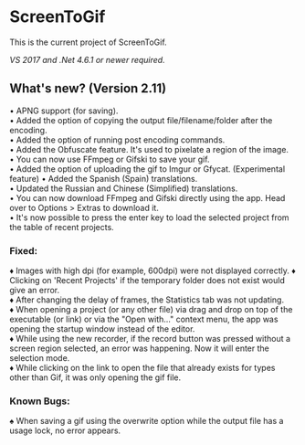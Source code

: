 ﻿# ScreenToGif  

This is the current project of ScreenToGif.  

_VS 2017 and .Net 4.6.1 or newer required._


## What's new? (Version 2.11)

• APNG support (for saving).  
• Added the option of copying the output file/filename/folder after the encoding.  
• Added the option of running post encoding commands.  
• Added the Obfuscate feature. It's used to pixelate a region of the image.  
• You can now use FFmpeg or Gifski to save your gif.    
• Added the option of uploading the gif to Imgur or Gfycat. (Experimental feature)
• Added the Spanish (Spain) translations.  
• Updated the Russian and Chinese (Simplified) translations.  
• You can now download FFmpeg and Gifski directly using the app. Head over to Options > Extras to download it.  
• It's now possible to press the enter key to load the selected project from the table of recent projects.

### Fixed:

♦ Images with high dpi (for example, 600dpi) were not displayed correctly.
♦ Clicking on 'Recent Projects' if the temporary folder does not exist would give an error.  
♦ After changing the delay of frames, the Statistics tab was not updating.  
♦ When opening a project (or any other file) via drag and drop on top of the executable (or link) or via the "Open with..." 
    context menu, the app was opening the startup window instead of the editor.  
♦ While using the new recorder, if the record button was pressed without a screen region selected, an error was happening. 
    Now it will enter the selection mode.  
♦ While clicking on the link to open the file that already exists for types other than Gif, it was only opening the gif file.  

### Known Bugs:

♠ When saving a gif using the overwrite option while the output file has a usage lock, no error appears.  
